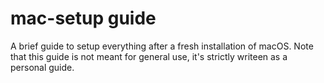 # mac-setup guide

A brief guide to setup everything after a fresh installation of macOS. Note that this guide is not meant for general use, it's strictly writeen as a personal guide.
